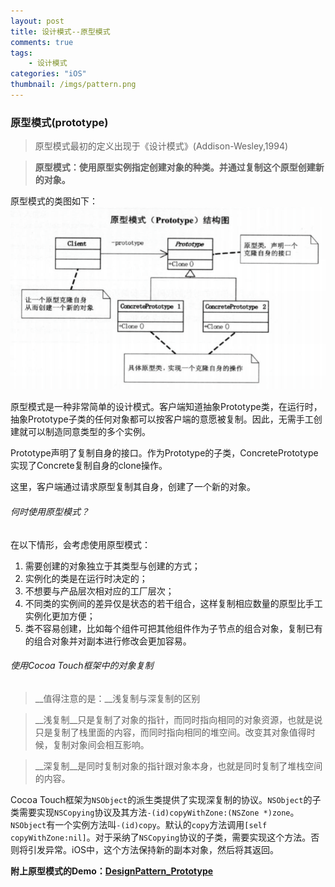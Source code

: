 ```yaml
---
layout: post
title: 设计模式--原型模式
comments: true
tags:
	- 设计模式
categories: "iOS"
thumbnail: /imgs/pattern.png
---
```


### 原型模式(prototype)
>原型模式最初的定义出现于《设计模式》(Addison-Wesley,1994)

>__原型模式：使用原型实例指定创建对象的种类。并通过复制这个原型创建新的对象。__

<!-- more -->

原型模式的类图如下：
![原型模式类图](/imgs/prototype.png)

原型模式是一种非常简单的设计模式。客户端知道抽象Prototype类，在运行时，抽象Prototype子类的任何对象都可以按客户端的意愿被复制。因此，无需手工创建就可以制造同意类型的多个实例。

Prototype声明了复制自身的接口。作为Prototype的子类，ConcretePrototype实现了Concrete复制自身的clone操作。

这里，客户端通过请求原型复制其自身，创建了一个新的对象。

###### 何时使用原型模式？
在以下情形，会考虑使用原型模式：
1. 需要创建的对象独立于其类型与创建的方式；
2. 实例化的类是在运行时决定的；
3. 不想要与产品层次相对应的工厂层次；
4. 不同类的实例间的差异仅是状态的若干组合，这样复制相应数量的原型比手工实例化更加方便；
5. 类不容易创建，比如每个组件可把其他组件作为子节点的组合对象，复制已有的组合对象并对副本进行修改会更加容易。

###### 使用Cocoa Touch框架中的对象复制
>__值得注意的是：__浅复制与深复制的区别

>__浅复制__只是复制了对象的指针，而同时指向相同的对象资源，也就是说只是复制了栈里面的内容，而同时指向相同的堆空间。改变其对象值得时候，复制对象间会相互影响。

>__深复制__是同时复制对象的指针跟对象本身，也就是同时复制了堆栈空间的内容。

Cocoa Touch框架为`NSObject`的派生类提供了实现深复制的协议。`NSObject`的子类需要实现`NSCopying`协议及其方法`-(id)copyWithZone:(NSZone *)zone`。`NSObject`有一个实例方法叫`-(id)copy`。默认的`copy`方法调用`[self copyWithZone:nil]`。对于采纳了`NSCopying`协议的子类，需要实现这个方法。否则将引发异常。iOS中，这个方法保持新的副本对象，然后将其返回。

__附上原型模式的Demo：[DesignPattern_Prototype](https://github.com/RobberJJ/DesignPattern)__
